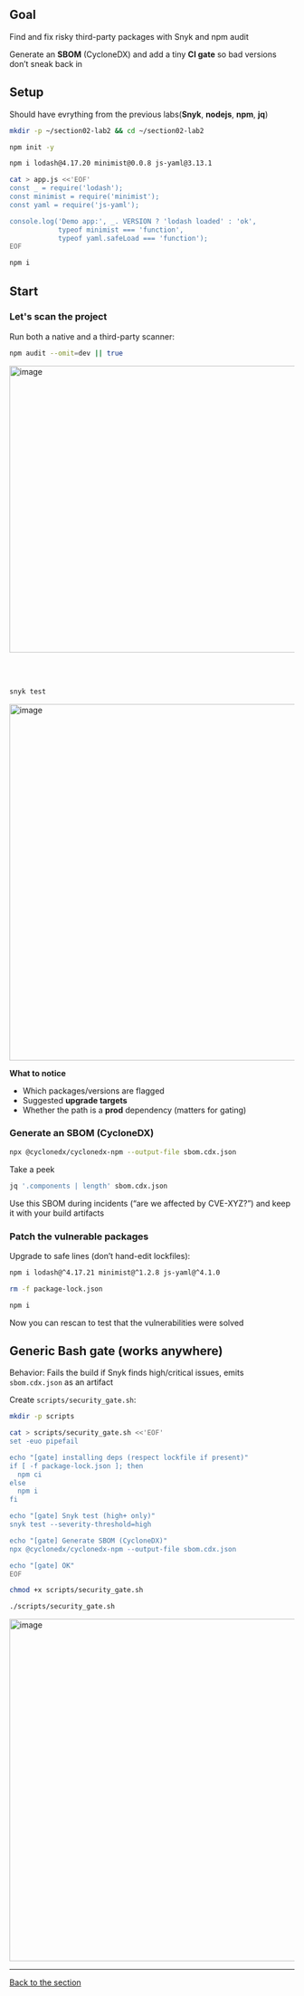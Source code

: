 ## Goal
Find and fix risky third-party packages with Snyk and npm audit

Generate an **SBOM** (CycloneDX) and add a tiny **CI gate** so bad versions don’t sneak back in

## Setup
Should have evrything from the previous labs(**Snyk**, **nodejs**, **npm**, **jq**)

```bash
mkdir -p ~/section02-lab2 && cd ~/section02-lab2
```

```bash
npm init -y
```

```bash
npm i lodash@4.17.20 minimist@0.0.8 js-yaml@3.13.1
```

```bash
cat > app.js <<'EOF'
const _ = require('lodash');
const minimist = require('minimist');
const yaml = require('js-yaml');

console.log('Demo app:', _. VERSION ? 'lodash loaded' : 'ok',
            typeof minimist === 'function',
            typeof yaml.safeLoad === 'function');
EOF
```

```bash
npm i
```


## Start

### Let's scan the project
Run both a native and a third-party scanner:

```bash
npm audit --omit=dev || true
```
<img width="983" height="507" alt="image" src="https://github.com/user-attachments/assets/81e5ae4d-353e-4372-b584-712cd5fca3a3" />

<br><br>

```bash
snyk test
```
<img width="1273" height="630" alt="image" src="https://github.com/user-attachments/assets/9abe7edc-d068-4063-8bfe-43865a8e1230" />

**What to notice**
- Which packages/versions are flagged
- Suggested **upgrade targets**
- Whether the path is a **prod** dependency (matters for gating)


### Generate an SBOM (CycloneDX)

```bash
npx @cyclonedx/cyclonedx-npm --output-file sbom.cdx.json
```

Take a peek
```bash
jq '.components | length' sbom.cdx.json
```

Use this SBOM during incidents (“are we affected by CVE-XYZ?”) and keep it with your build artifacts

### Patch the vulnerable packages
Upgrade to safe lines (don’t hand-edit lockfiles):

```bash
npm i lodash@^4.17.21 minimist@^1.2.8 js-yaml@^4.1.0
```
```bash
rm -f package-lock.json
```
```bash
npm i
```

Now you can rescan to test that the vulnerabilities were solved

## Generic Bash gate (works anywhere)
Behavior: Fails the build if Snyk finds high/critical issues, emits ``sbom.cdx.json`` as an artifact

Create ``scripts/security_gate.sh``:
```bash
mkdir -p scripts
```
```bash
cat > scripts/security_gate.sh <<'EOF'
set -euo pipefail

echo "[gate] installing deps (respect lockfile if present)"
if [ -f package-lock.json ]; then
  npm ci
else
  npm i
fi

echo "[gate] Snyk test (high+ only)"
snyk test --severity-threshold=high

echo "[gate] Generate SBOM (CycloneDX)"
npx @cyclonedx/cyclonedx-npm --output-file sbom.cdx.json

echo "[gate] OK"
EOF
```
```bash
chmod +x scripts/security_gate.sh
```
```bash
./scripts/security_gate.sh
```

<img width="644" height="605" alt="image" src="https://github.com/user-attachments/assets/30740190-163e-4523-83ee-e1ab12413f2a" />


---
[Back to the section](/courseFiles/Section_02-staticAnalysisAndDependencies/staticAnalysis.md)
